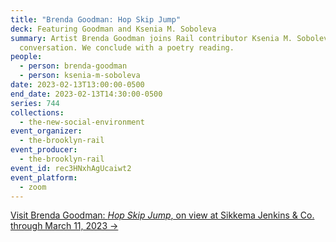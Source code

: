 ```yaml
---
title: "Brenda Goodman: Hop Skip Jump"
deck: Featuring Goodman and Ksenia M. Soboleva
summary: Artist Brenda Goodman joins Rail contributor Ksenia M. Soboleva for a
  conversation. We conclude with a poetry reading.
people:
  - person: brenda-goodman
  - person: ksenia-m-soboleva
date: 2023-02-13T13:00:00-0500
end_date: 2023-02-13T14:30:00-0500
series: 744
collections:
  - the-new-social-environment
event_organizer:
  - the-brooklyn-rail
event_producer:
  - the-brooklyn-rail
event_id: rec3HNxhAgUcaiwt2
event_platform:
  - zoom
---
```

[V﻿isit Brenda Goodman: *Hop Skip Jump*, on view at Sikkema Jenkins & Co. through March 11, 2023 →](https://www.sikkemajenkinsco.com/ex20230203brendagoodman)